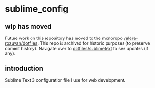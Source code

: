 # sublime_config

## wip has moved

Future work on this repository has moved to the monorepo [valera-rozuvan/dotfiles](https://github.com/valera-rozuvan/dotfiles). This repo is archived for historic purposes (to preserve commit history). Navigate over to [dotfiles/sublimetext](https://github.com/valera-rozuvan/dotfiles/tree/main/sublimetext) to see updates (if any).

## introduction

Sublime Text 3 configuration file I use for web development.
